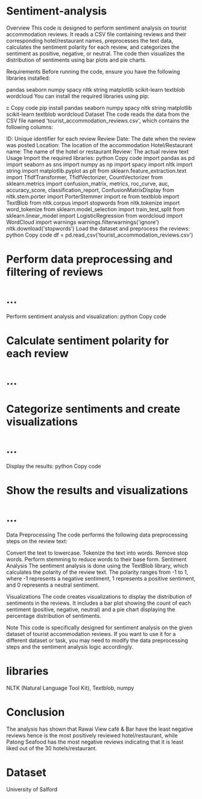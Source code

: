 # Sentiment-analysis
Overview
This code is designed to perform sentiment analysis on tourist accommodation reviews. It reads a CSV file containing reviews and their corresponding hotel/restaurant names, preprocesses the text data, calculates the sentiment polarity for each review, and categorizes the sentiment as positive, negative, or neutral. The code then visualizes the distribution of sentiments using bar plots and pie charts.

Requirements
Before running the code, ensure you have the following libraries installed:

pandas
seaborn
numpy
spacy
nltk
string
matplotlib
scikit-learn
textblob
wordcloud
You can install the required libraries using pip:

c
Copy code
pip install pandas seaborn numpy spacy nltk string matplotlib scikit-learn textblob wordcloud
Dataset
The code reads the data from the CSV file named 'tourist_accommodation_reviews.csv', which contains the following columns:

ID: Unique identifier for each review
Review Date: The date when the review was posted
Location: The location of the accommodation
Hotel/Restaurant name: The name of the hotel or restaurant
Review: The actual review text
Usage
Import the required libraries:
python
Copy code
import pandas as pd
import seaborn as sns
import numpy as np
import spacy
import nltk
import string
import matplotlib.pyplot as plt
from sklearn.feature_extraction.text import TfidfTransformer, TfidfVectorizer, CountVectorizer
from sklearn.metrics import confusion_matrix, metrics, roc_curve, auc, accuracy_score, classification_report, ConfusionMatrixDisplay
from nltk.stem.porter import PorterStemmer
import re
from textblob import TextBlob
from nltk.corpus import stopwords
from nltk.tokenize import word_tokenize
from sklearn.model_selection import train_test_split
from sklearn.linear_model import LogisticRegression
from wordcloud import WordCloud
import warnings
warnings.filterwarnings('ignore')
nltk.download('stopwords')
Load the dataset and preprocess the reviews:
python
Copy code
df = pd.read_csv('tourist_accommodation_reviews.csv')
# Perform data preprocessing and filtering of reviews
# ...
Perform sentiment analysis and visualization:
python
Copy code
# Calculate sentiment polarity for each review
# ...
# Categorize sentiments and create visualizations
# ...
Display the results:
python
Copy code
# Show the results and visualizations
# ...
Data Preprocessing
The code performs the following data preprocessing steps on the review text:

Convert the text to lowercase.
Tokenize the text into words.
Remove stop words.
Perform stemming to reduce words to their base form.
Sentiment Analysis
The sentiment analysis is done using the TextBlob library, which calculates the polarity of the review text. The polarity ranges from -1 to 1, where -1 represents a negative sentiment, 1 represents a positive sentiment, and 0 represents a neutral sentiment.

Visualizations
The code creates visualizations to display the distribution of sentiments in the reviews. It includes a bar plot showing the count of each sentiment (positive, negative, neutral) and a pie chart displaying the percentage distribution of sentiments.

Note
This code is specifically designed for sentiment analysis on the given dataset of tourist accommodation reviews. If you want to use it for a different dataset or task, you may need to modify the data preprocessing steps and the sentiment analysis logic accordingly.


# libraries 
NLTK (Natural Language Tool Kit),
Textblob,
numpy


# Conclusion
The analysis has shown that Rawai View café & Bar have the least negative reviews hence is the most positively reviewed hotel/restaurant,
while Patong Seafood has the most negative reviews indicating that it is least liked out of the 30 hotels/restaurant. 

# Dataset
University of Salford
